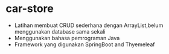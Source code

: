 # car-store

- Latihan membuat CRUD sederhana dengan ArrayList,belum menggunakan database sama sekali
- Menggunakan bahasa pemrograman Java
- Framework yang digunakan SpringBoot and Thyemeleaf
